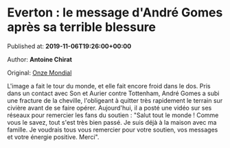 
# Everton : le message d'André Gomes après sa terrible blessure

Published at: **2019-11-06T19:26:00+00:00**

Author: **Antoine Chirat**

Original: [Onze Mondial](http://www.onzemondial.com/premier-league/2019-2020/everton-le-message-d-andre-gomes-apres-sa-terrible-blessure-201837)

L'image a fait le tour du monde, et elle fait encore froid dans le dos. Pris dans un contact avec Son et Aurier contre Tottenham, André Gomes a subi une fracture de la cheville, l'obligeant à quitter très rapidement le terrain sur civière avant de se faire opérer. Aujourd'hui, il a posté une vidéo sur ses réseaux pour remercier les fans du soutien : "Salut tout le monde ! Comme vous le savez, tout s'est très bien passé. Je suis déjà à la maison avec ma famille. Je voudrais tous vous remercier pour votre soutien, vos messages et votre énergie positive. Merci".
